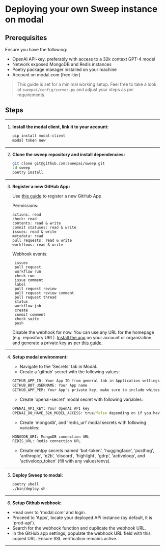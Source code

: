 # Deploying your own Sweep instance on modal

## Prerequisites
Ensure you have the following:

- OpenAI API-key, preferably with access to a 32k context GPT-4 model
- Network exposed MongoDB and Redis instances
- Poetry package manager installed on your machine
- Account on modal.com (free-tier)

> This guide is set for a minimal working setup. Feel free to take a look at `sweepai/config/server.py` and adjust your steps as per requirements.

## Steps
---
1. **Install the modal client, link it to your account:**

    ```bash
    pip install modal-client
    modal token new
    ```
---
2. **Clone the sweep repository and install dependencies:**

    ```bash
    git clone git@github.com:sweepai/sweep.git
    cd sweep
    poetry install
    ```
---
3. **Register a new GitHub App:**

    Use [this guide](https://docs.github.com/en/apps/creating-github-apps/registering-a-github-app/registering-a-github-app) to register a new GitHub App. 

    Permissions:
    ```
    actions: read
    check: read
    contents: read & write
    commit statuses: read & write
    issues: read & write
    metadata: read
    pull requests: read & write
    workflows: read & write
   ```

   Webhook events:

   ```text
    issues
    pull request
    workflow run
    check run
    issue comment
    label
    pull request review
    pull request review comment
    pull request thread
    status
    workflow job
    create
    commit comment
    check suite
    push
   ```
    
   Disable the webhook for now. You can use any URL for the homepage (e.g. repository URL). [Install the app](https://docs.github.com/en/apps/using-github-apps/installing-your-own-github-app) on your account or organization and generate a private key as per [this guide](https://docs.github.com/en/apps/creating-github-apps/authenticating-with-a-github-app/managing-private-keys-for-github-apps). 
---

4. **Setup modal environment:**

   - Navigate to the 'Secrets' tab in Modal.
   - Create a 'github' secret with the following values:
    ```cmd
    GITHUB_APP_ID: Your App ID from general tab in Application settings
    GITHUB_BOT_USERNAME: Your App name
    GITHUB_APP_PEM: Your App's private key, make sure to include whitespaces as in original file with pk
    ```
   
   - Create 'openai-secret' modal secret with following variables:
    ```cmd
    OPENAI_API_KEY: Your OpenAI API key
    OPENAI_DO_HAVE_32K_MODEL_ACCESS: true/false depending on if you have access to 32k model
    ```

   - Create 'mongodb', and 'redis_url' modal secrets with following variables:
    ```cmd
    MONGODB_URI: MongoDB connection URL
    REDIS_URL: Redis connection URL
    ```

   - Create emtpy secrets named 'bot-token', 'huggingface', 'posthog', 'anthropic', 'e2b', 'discord', 'highlight', 'gdrp', 'activeloop', and 'activeloop_token' (fill with any values/envs).
---

5. **Deploy Sweep to modal:**

    ```bash
    poetry shell
    ./bin/deploy.sh
    ```
---
6. **Setup Github webhook:**

- Head over to 'modal.com' and login.
- Proceed to 'Apps', locate your deployed API instance (by default, it is 'prod-api').
- Search for the webhook function and duplicate the webhook URL.
- In the GitHub app settings, populate the webhook URL field with this copied URL. Ensure SSL verification remains active.
---
